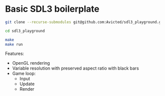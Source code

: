 # Basic SDL3 boilerplate

```bash
git clone --recurse-submodules git@github.com:Avicted/sdl3_playground.git

cd sdl3_playground

make
make run
```

Features:
- OpenGL rendering
- Variable resolution with preserved aspect ratio with black bars
- Game loop:
    - Input
    - Update
    - Render